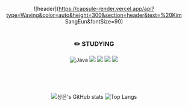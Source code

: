 <div align="center">








![header](https://capsule-render.vercel.app/api?type=Waving&color=auto&height=300&section=header&text=%20Kim SangEun&fontSize=90)
<br/>
<br/>

### :pencil2: STUDYING
![Java](https://img.shields.io/badge/Java-000000.svg?&style=flat&logo=Java&logoColor=white) <img src="https://img.shields.io/badge/Kotlin-000000?style=flat&logo=kotlin&logoColor=#7F52FF"/> <img src="https://img.shields.io/badge/Android-000000?style=flat&logo=android&logoColor=#3DDC84"/> <img src="https://img.shields.io/badge/JetpackCompose-000000?style=flat&logo=jetpackcompose&logoColor=#4285F4"/> <img src="https://img.shields.io/badge/Python-000000?style=flat&logo=python&logoColor=#3776AB"/>

<br/>
<br/>
<br/>

![상은's GitHub stats](https://github-readme-stats.vercel.app/api?username=vmkmym&show_icons=true&theme=highcontrast&hide=java,python,html)  ![Top Langs](https://github-readme-stats.vercel.app/api/top-langs/?username=vmkmym&layout=compact&theme=synthwave&hide=java,python,html)



</div>
